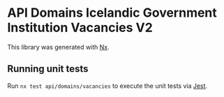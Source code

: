 # API Domains Icelandic Government Institution Vacancies V2

This library was generated with [Nx](https://nx.dev).

## Running unit tests

Run `nx test api/domains/vacancies` to execute the unit tests via [Jest](https://jestjs.io).
